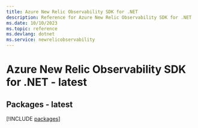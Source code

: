 ```yaml
---
title: Azure New Relic Observability SDK for .NET
description: Reference for Azure New Relic Observability SDK for .NET
ms.date: 10/10/2023
ms.topic: reference
ms.devlang: dotnet
ms.service: newrelicobservability
---
```

# Azure New Relic Observability SDK for .NET - latest
## Packages - latest
[!INCLUDE [packages](new-relic-observability-index.md)]